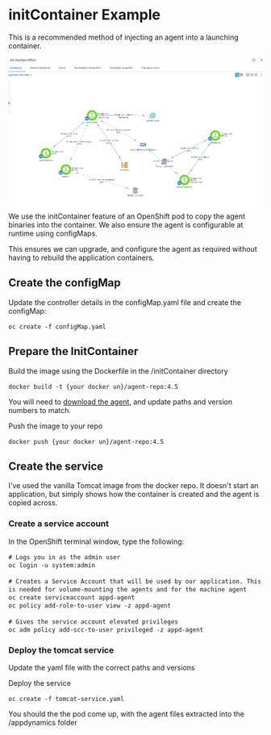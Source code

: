 # initContainer Example

This is a recommended method of injecting an agent into a launching container.

![Screenshot](DemoApp.png) We use the initContainer feature of an OpenShift pod to copy the agent binaries into the container. We also ensure the agent is configurable at runtime using configMaps.

This ensures we can upgrade, and configure the agent as required without having to rebuild the application containers.

## Create the configMap

Update the controller details in the configMap.yaml file and create the configMap:

```
oc create -f configMap.yaml
```

## Prepare the InitContainer

Build the image using the Dockerfile in the /initContainer directory

```
docker build -t {your docker un}/agent-repo:4.5
```

You will need to [download the agent](https://download.appdynamics.com/), and update paths and version numbers to match.

Push the image to your repo

```
docker push {your docker un}/agent-repo:4.5
```

## Create the service

I've used the vanilla Tomcat image from the docker repo. It doesn't start an application, but simply shows how the container is created and the agent is copied across.

### Create a service account

In the OpenShift terminal window, type the following:
```
# Logs you in as the admin user
oc login -u system:admin

# Creates a Service Account that will be used by our application. This is needed for volume-mounting the agents and for the machine agent
oc create serviceaccount appd-agent
oc policy add-role-to-user view -z appd-agent

# Gives the service account elevated privileges
oc adm policy add-scc-to-user privileged -z appd-agent
```

### Deploy the tomcat service 

Update the yaml file with the correct paths and versions

Deploy the service

```
oc create -f tomcat-service.yaml 
```

You should the the pod come up, with the agent files extracted into the /appdynamics folder
